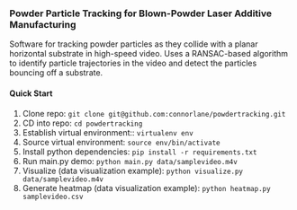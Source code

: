 ### Powder Particle Tracking for Blown-Powder Laser Additive Manufacturing ###

Software for tracking powder particles as they collide with a planar horizontal
substrate in high-speed video. Uses a RANSAC-based algorithm to identify 
particle trajectories in the video and detect the particles bouncing off a
substrate.

#### Quick Start ####
1. Clone repo:
```git clone git@github.com:connorlane/powdertracking.git```
2. CD into repo:
```cd powdertracking```
3. Establish virtual environment::
```virtualenv env```
4. Source virtual environment:
```source env/bin/activate```
5. Install python dependencies:
```pip install -r requirements.txt```
6. Run main.py demo:
```python main.py data/samplevideo.m4v```
7. Visualize (data visualization example):
```python visualize.py data/samplevideo.m4v```
8. Generate heatmap (data visualization example):
```python heatmap.py samplevideo.csv```

